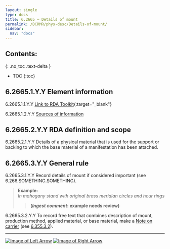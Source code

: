 ```yaml
---
layout: single
type: docs
title: 6.2665 — Details of mount
permalink: /DCRMR/phys-desc/Details-of-mount/
sidebar:
  nav: "docs"
---
```


## Contents:
{: .no_toc .text-delta }

- TOC
{:toc}

## 6.2665.1.Y.Y Element information

<a name="6.2665.1.1.Y.Y">6.2665.1.1.Y.Y</a> [Link to RDA Toolkit]( https://access.rdatoolkit.org/Content/Index?externalId=en-US_ala-6cd7d400-0383-3543-9370-f2fa43866a69){:target="_blank"}

<a name="6.2665.1.2.Y.Y">6.2665.1.2.Y.Y</a> [Sources of information](/DCRMR/phys-desc/#6011-sources-of-information) 

## 6.2665.2.Y.Y RDA definition and scope

<a name="6.2665.2.1.Y.Y">6.2665.2.1.Y.Y</a> Details of a physical material that is used for the support or backing to which the base material of a manifestation has been attached.

## 6.2665.3.Y.Y General rule

<a name="6.2665.3.1.Y.Y">6.2665.3.1.Y.Y</a> Record details of mount if considered important (see 6.266.SOMETHING.SOMETHING).

>**Example:**  
><CITE>In mahogany stand with original brass meridian circles and hour rings</CITE>  
>>**(*Ingest comment*: example needs review)**

<a name="6.2665.3.2.Y.Y">6.2665.3.2.Y.Y</a> To record free text that combines description of mount, production method, applied material, or base material,  make a [Note on carrier](/DCRMR/phys-desc/Note-on-carrier/) (see [6.355.3.2](/DCRMR/phys-desc/Note-on-carrier/#6.355.3.2)).

---

[![Image of Left Arrow](https://rbms-bsc.github.io/DCRMR/assets/pictures/navigation/Arrow_Left.png "6.266 — Mount")](/DCRMR/phys-desc/Mount/) [![Image of Right Arrow](https://rbms-bsc.github.io/DCRMR/assets/pictures/navigation/Arrow_Right.png "6.27 — Production method")](/DCRMR/phys-desc/Production-method/)